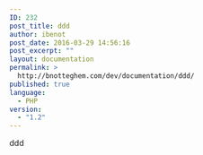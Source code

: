 ```yaml
---
ID: 232
post_title: ddd
author: ibenot
post_date: 2016-03-29 14:56:16
post_excerpt: ""
layout: documentation
permalink: >
  http://bnotteghem.com/dev/documentation/ddd/
published: true
language:
  - PHP
version:
  - "1.2"
---
```

ddd